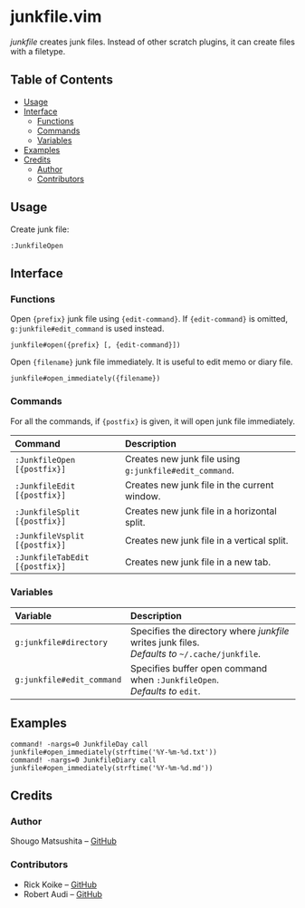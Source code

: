 junkfile.vim
============

*junkfile* creates junk files. Instead of other scratch plugins, it can create files with a filetype.

Table of Contents
-----------------

- [Usage](#usage)
- [Interface](#interface)
  - [Functions](#functions)
  - [Commands](#commands)
  - [Variables](#variables)
- [Examples](#examples)
- [Credits](#credits)
  - [Author](#author)
  - [Contributors](#contributors)

Usage
-----

Create junk file:

```vim
:JunkfileOpen
```

Interface
---------

### Functions

Open `{prefix}` junk file using `{edit-command}`. If `{edit-command}` is omitted, `g:junkfile#edit_command` is used instead.

```vim
junkfile#open({prefix} [, {edit-command}])
```

Open `{filename}` junk file immediately. It is useful to edit memo or diary file.

```vim
junkfile#open_immediately({filename})
```

### Commands

For all the commands, if `{postfix}` is given, it will open junk file immediately.

| Command                        | Description                                            |
|:-------------------------------|:-------------------------------------------------------|
| `:JunkfileOpen [{postfix}]`    | Creates new junk file using `g:junkfile#edit_command`. |
| `:JunkfileEdit [{postfix}]`    | Creates new junk file in the current window.           |
| `:JunkfileSplit [{postfix}]`   | Creates new junk file in a horizontal split.           |
| `:JunkfileVsplit [{postfix}]`  | Creates new junk file in a vertical split.             |
| `:JunkfileTabEdit [{postfix}]` | Creates new junk file in a new tab.                    |

### Variables

| Variable                  | Description                                                                                       |
|:--------------------------|:--------------------------------------------------------------------------------------------------|
| `g:junkfile#directory`    | Specifies the directory where *junkfile* writes junk files.<br>*Defaults to* `~/.cache/junkfile`. |
| `g:junkfile#edit_command` | Specifies buffer open command when `:JunkfileOpen`.<br>*Defaults to* `edit`.                      |

Examples
--------

```vim
command! -nargs=0 JunkfileDay call junkfile#open_immediately(strftime('%Y-%m-%d.txt'))
command! -nargs=0 JunkfileDiary call junkfile#open_immediately(strftime('%Y-%m-%d.md'))
```

Credits
-------

### Author

Shougo Matsushita – [GitHub][Shougo]

### Contributors

- Rick Koike – [GitHub][ssig33]
- Robert Audi – [GitHub][RobertAudi]

[Shougo]: https://github.com/Shougo
[ssig33]: https://github.com/ssig33
[RobertAudi]: https://github.com/RobertAudi
